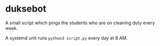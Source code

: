 # duksebot

A small script which pings the students who are on cleaning duty every week.

A systemd unit runs `python3 script.py` every day at 8 AM.

